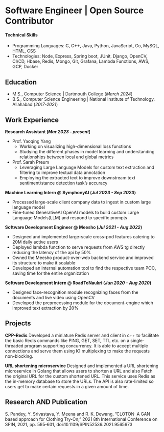 # Software Engineer | Open Source Contributor
#### Technical Skills
- Programming Languages: C, C++, Java, Python, JavaScript, Go, MySQL, HTML, CSS
- Technologies: Node, Express, Spring boot, JUnit, Django, OpenCV, CI/CD, Hbase, Redis, Mongo, Git, Grafana, Lambda Functions, AWS, GCP, Docker

## Education						       		
- M.S., Computer Science	| Dartmouth College (_March 2024_)	 			        		
- B.S., Computer Science Engineering | National Institute of Technology, Allahabad (_2017-2021_)

## Work Experience
**Research Assistant (_Mar 2023 - present_)**
- Prof. Yaoqing Yang
    - Working on visualizing high-dimensional loss functions
    - Studying the different phases in model learning and understanding relationships between local and global metrics
- Prof. Sarah Preum
    - Leveraging Large Language Models for custom text extraction and filtering to improve textual data annotation
    - Employing the extracted text to improve downstream text sentiment/stance detection task’s accuracy

**Machine Learning Intern @ SymphonyAI (_Jul 2023 - Sep 2023_)**
- Processed large-scale client company data to ingest in custom large language model
- Fine-tuned GenerativeAI OpenAI models to build custom Large Language Models(LLM) and respond to specific prompts

**Software Development Engineer @ Meesho (_Jul 2021 - Aug 2022_)**
- Designed and implemented large-scale cross-pod features catering to 20M daily active users
- Deployed lambda function to serve requests from AWS tg directly reducing the latency of the api by 50%
- Owned the Meesho product-over-web backend service and improved its structure to make it scalable
- Developed an internal automation tool to find the respective team POC, saving time for the entire organization

**Software Development Intern @ RoadToNaukri (_Jun 2020 - Aug 2020_)**
- Designed face-recognition module recognizing faces from the documents and live video using OpenCV
- Developed the preprocessing module for the document-engine which improved text extraction by 20%

## Projects
**CPP-Redis** Developed a miniature Redis server and client in c++ to facilitate the basic Redis commands like PING, GET, SET, TTL etc. on a single-threaded program supporting concurrency. It is able to accept multiple connections and serve them using IO multiplexing to make the requests non-blocking.

**URL shortening microservice** Designed and implemented a URL shortening microservice in Golang that allows users to shorten a URL and also Fetch the original URL for the custom shortened URL. This service uses Redis as the in-memory database to store the URLs. The API is also rate-limited so users get to make certain requests in a given amount of time.

## Research AND Publication
S. Pandey, Y. Srivastava, Y. Meena and R. K. Dewang, ”CLOTON: A GAN based approach for Clothing Try-On,” 2021 8th International Conference on SPIN, 2021, pp. 595-601, doi:10.1109/SPIN52536.2021.9565973
